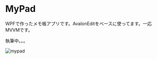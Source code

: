 # MyPad
WPFで作ったメモ帳アプリです。AvalonEditをベースに使ってます。一応MVVMです。

執筆中。。。

![mypad](https://user-images.githubusercontent.com/16559662/65251701-c3b86480-db32-11e9-8656-5cb93a444afc.png)
